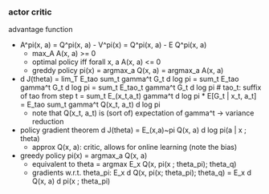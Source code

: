 ### actor critic

advantage function
- A^pi(x, a) = Q^pi(x, a) - V^pi(x) = Q^pi(x, a) - E Q^pi(x, a)
    - max_A A(x, a) >= 0
    - optimal policy iff forall x, a A(x, a) <= 0
    - greddy policy pi(x) = argmax_a Q(x, a) = argmax_a A(x, a)
- d J(theta) = lim_T E_tao sum_t gamma^t G_t d log pi
             = sum_t E_tao gamma^t G_t d log pi
             = sum_t E_tao_t gamma^t G_t d log pi # tao_t: suffix of tao from step t
             = sum_t E_(x_t,a_t) gamma^t d log pi * E[G_t | x_t, a_t]
             = E_tao sum_t gamma^t Q(x_t, a_t) d log pi
    - note that Q(x_t, a_t) is (sort of) expectation of gamma^t -> variance reduction
- policy gradient theorem d J(theta) = E_(x,a)~pi Q(x, a) d log pi(a | x ; theta)
    - approx Q(x, a): critic, allows for online learning (note the bias)
- greedy policy pi(x) = argmax_a Q(x, a)
    - equivalent to theta = argmax E_x Q(x, pi(x ; theta_pi); theta_q)
    - gradients w.r.t. theta_pi: E_x d Q(x, pi(x; theta_pi); theta_q)
    = E_x d Q(x, a) d pi(x ; theta_pi)